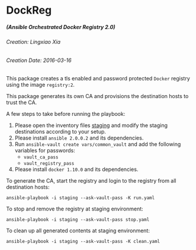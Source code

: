 DockReg
================================================================================
##### (Ansible Orchestrated Docker Registry 2.0)

###### Creation: Lingxiao Xia
###### Creation Date: 2016-03-16

This package creates a tls enabled and password protected `Docker` registry using the image `registry:2`. 

This package generates its own CA and provisions the destination hosts to trust the CA.

A few steps to take before running the playbook:

1. Please open the inventory files [staging](staging) and modify the staging destinations according to your setup.
2. Please install `ansible 2.0.0.2` and its dependencies.
3. Run `ansible-vault create vars/common_vault` and add the following variables for passwords:
    * `vault_ca_pass`
    * `vault_registry_pass`
4. Please install `docker 1.10.0` and its dependencies.

To generate the CA, start the registry and login to the registry from all destination hosts:
```
ansible-playbook -i staging --ask-vault-pass -K run.yaml
```

To stop and remove the registry at staging environment:
```
ansible-playbook -i staging --ask-vault-pass stop.yaml
```

To clean up all generated contents at staging environment:
```
ansible-playbook -i staging --ask-vault-pass -K clean.yaml
```
